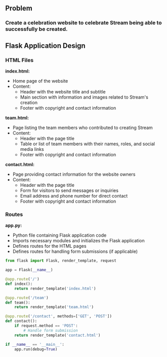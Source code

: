 ## Problem

### Create a celebration website to celebrate Stream being able to successfully be created.

## Flask Application Design

### HTML Files 

**index.html:**

- Home page of the website
- Content:
  - Header with the website title and subtitle
  - Main section with information and images related to Stream's creation
  - Footer with copyright and contact information

**team.html:**

- Page listing the team members who contributed to creating Stream
- Content:
  - Header with the page title
  - Table or list of team members with their names, roles, and social media links
  - Footer with copyright and contact information

**contact.html:**

- Page providing contact information for the website owners
- Content:
  - Header with the page title
  - Form for visitors to send messages or inquiries
  - Email address and phone number for direct contact
  - Footer with copyright and contact information

### Routes

**app.py:**

- Python file containing Flask application code
- Imports necessary modules and initializes the Flask application
- Defines routes for the HTML pages
- Defines routes for handling form submissions (if applicable)

```python
from flask import Flask, render_template, request

app = Flask(__name__)

@app.route('/')
def index():
    return render_template('index.html')

@app.route('/team')
def team():
    return render_template('team.html')

@app.route('/contact', methods=['GET', 'POST'])
def contact():
    if request.method == 'POST':
        # Handle form submission
    return render_template('contact.html')

if __name__ == '__main__':
    app.run(debug=True)
```